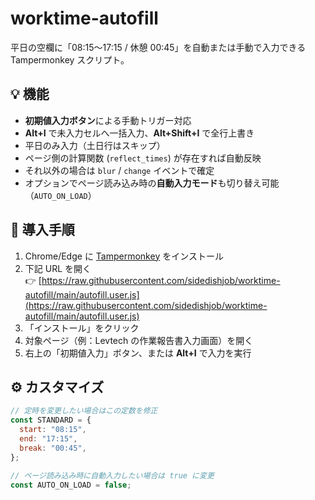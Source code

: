 # worktime-autofill

平日の空欄に「08:15〜17:15 / 休憩 00:45」を自動または手動で入力できる Tampermonkey スクリプト。

## 💡 機能

- **初期値入力ボタン**による手動トリガー対応
- **Alt+I** で未入力セルへ一括入力、**Alt+Shift+I** で全行上書き
- 平日のみ入力（土日行はスキップ）
- ページ側の計算関数 (`reflect_times`) が存在すれば自動反映
- それ以外の場合は `blur` / `change` イベントで確定
- オプションでページ読み込み時の**自動入力モード**も切り替え可能（`AUTO_ON_LOAD`）

## 🧩 導入手順

1. Chrome/Edge に [Tampermonkey](https://www.tampermonkey.net/) をインストール
2. 下記 URL を開く  
   👉 [https://raw.githubusercontent.com/sidedishjob/worktime-autofill/main/autofill.user.js](https://raw.githubusercontent.com/sidedishjob/worktime-autofill/main/autofill.user.js)
3. 「インストール」をクリック
4. 対象ページ（例：Levtech の作業報告書入力画面）を開く
5. 右上の「初期値入力」ボタン、または **Alt+I** で入力を実行

## ⚙️ カスタマイズ

```js
// 定時を変更したい場合はこの定数を修正
const STANDARD = {
  start: "08:15",
  end: "17:15",
  break: "00:45",
};

// ページ読み込み時に自動入力したい場合は true に変更
const AUTO_ON_LOAD = false;
```

